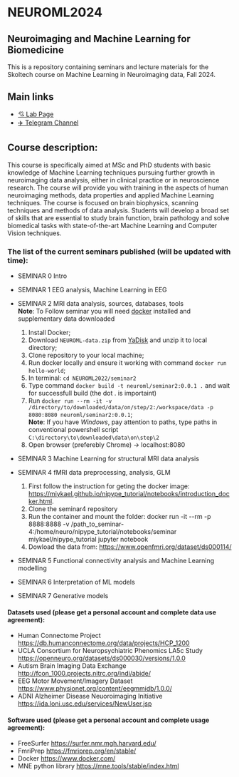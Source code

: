 # NEUROML2024



## Neuroimaging and Machine Learning for Biomedicine
This is a repository containing seminars and lecture materials for the Skoltech course on Machine Learning in Neuroimaging data, Fall 2024.

## Main links

- [:cupid: Lab Page](http://adase.group/neuro/)
- [✈️ Telegram Channel](https://t.me/+oI9K02ZDD1NiMGQy)


## Course description:
This course is specifically aimed at MSc and PhD students with basic knowledge of Machine Learning techniques pursuing further growth in neuroimaging data analysis, either in clinical practice or in neuroscience research. The course will provide you with training in the aspects of human neuroimaging methods, data properties and applied Machine Learning techniques. The course is focused on brain biophysics, scanning techniques and methods of data analysis. Students will develop a broad set of skills that are essential to study brain function, brain pathology and solve biomedical tasks with state-of-the-art Machine Learning and Computer Vision techniques.​


### The list of the current seminars published (will be updated with time):

* SEMINAR 0 Intro
 
* SEMINAR 1  EEG analysis, Machine Learning in EEG

* SEMINAR 2 MRI data analysis, sources, databases, tools \
  **Note**: To Follow seminar you will need [docker](https://docs.docker.com/get-docker/) installed and supplementary data downloaded
  1) Install Docker;
  2) Download `NEUROML-data.zip` from [YaDisk](https://disk.yandex.ru/d/xxnRbLetEh07YQ) and unzip it to local directory;
  3) Clone repository to your local machine;
  4) Run docker locally and ensure it working with command `docker run hello-world`;
  5) In terminal: `cd NEUROML2022/seminar2`
  6) Type command `docker build -t neuroml/seminar2:0.0.1 .` and wait for successfull build (the dot . is importaint)
  7) Run `docker run --rm -it -v /directory/to/downloaded/data/on/step/2:/workspace/data -p 8080:8080 neuroml/seminar2:0.0.1`;\
     **Note**: If you have *Windows*, pay attention to paths, type paths in conventional powershell script `C:\directory\to\downloaded\data\on\step\2`
  8) Open browser (preferebly Chrome) -> localhost:8080
     
* SEMINAR 3 Machine Learning for structural MRI data analysis 

* SEMINAR 4 fMRI data preprocessing, analysis, GLM

  1) First follow the instruction for geting the docker image: https://miykael.github.io/nipype_tutorial/notebooks/introduction_docker.html.
  2) Clone the seminar4 repository
  3) Run the container and mount the folder: docker run -it --rm -p 8888:8888 -v /path_to_seminar-4:/home/neuro/nipype_tutorial/notebooks/seminar miykael/nipype_tutorial jupyter notebook
  4) Dowload the data from: https://www.openfmri.org/dataset/ds000114/
  
* SEMINAR 5 Functional connectivity analysis and Machine Learning modelling

* SEMINAR 6 Interpretation of ML models

* SEMINAR 7 Generative models

#### Datasets used (please get a personal account and complete data use agreement):
* Human Connectome Project https://db.humanconnectome.org/data/projects/HCP_1200
* UCLA Consortium for Neuropsychiatric Phenomics LA5c Study https://openneuro.org/datasets/ds000030/versions/1.0.0
* Autism Brain Imaging Data Exchange http://fcon_1000.projects.nitrc.org/indi/abide/
* EEG Motor Movement/Imagery Dataset https://www.physionet.org/content/eegmmidb/1.0.0/
* ADNI Alzheimer Disease Neuoroimaging Initiative https://ida.loni.usc.edu/services/NewUser.jsp

#### Software used (please get a personal account and complete usage agreement):
* FreeSurfer https://surfer.nmr.mgh.harvard.edu/
* FmriPrep https://fmriprep.org/en/stable/
* Docker https://www.docker.com/
* MNE python library https://mne.tools/stable/index.html
